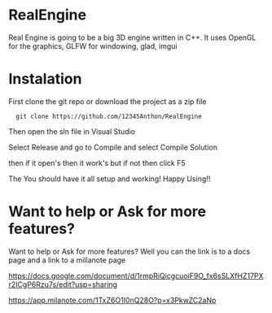 # RealEngine

Real Engine is going to be a big 3D engine written in C++. It uses OpenGL for the graphics, GLFW for windowing, glad, imgui

# Instalation

First clone the git repo or download the project as a zip file
```
  git clone https://github.com/12345Anthon/RealEngine
```
Then open the sln file in Visual Studio

Select Release and go to Compile and select Compile Solution

then if it open's then it work's but if not then click F5

The You should have it all setup and working! Happy Using!!

# Want to help or Ask for more features?

Want to help or Ask for more features? Well you can the link is to a docs page and a link to a millanote page

https://docs.google.com/document/d/1rmpRiQicgcuoiF9O_fx6sSLXfHZ17PXr2ICgP6Rzu7s/edit?usp=sharing

https://app.milanote.com/1TxZ6O1I0nQ28O?p=x3PkwZC2aNp
